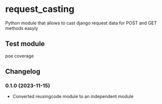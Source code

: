 # request_casting
Python module that allows to cast django request data for POST and GET methods easyly

## Test module

poe coverage

## Changelog

### 0.1.0 (2023-11-15)
- Converted reusingcode module to an independent module
